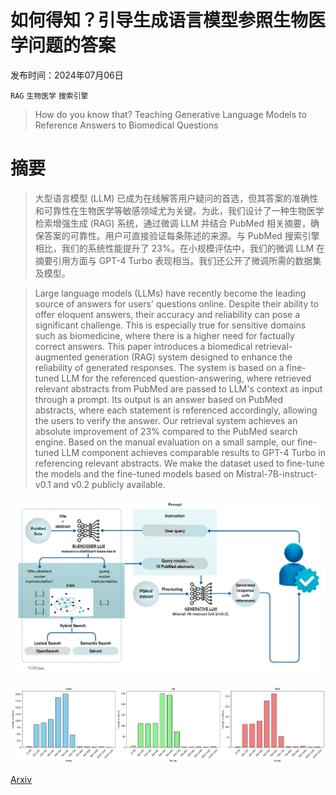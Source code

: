 # 如何得知？引导生成语言模型参照生物医学问题的答案

发布时间：2024年07月06日

`RAG` `生物医学` `搜索引擎`

> How do you know that? Teaching Generative Language Models to Reference Answers to Biomedical Questions

# 摘要

> 大型语言模型 (LLM) 已成为在线解答用户疑问的首选，但其答案的准确性和可靠性在生物医学等敏感领域尤为关键。为此，我们设计了一种生物医学检索增强生成 (RAG) 系统，通过微调 LLM 并结合 PubMed 相关摘要，确保答案的可靠性。用户可直接验证每条陈述的来源。与 PubMed 搜索引擎相比，我们的系统性能提升了 23%。在小规模评估中，我们的微调 LLM 在摘要引用方面与 GPT-4 Turbo 表现相当。我们还公开了微调所需的数据集及模型。

> Large language models (LLMs) have recently become the leading source of answers for users' questions online. Despite their ability to offer eloquent answers, their accuracy and reliability can pose a significant challenge. This is especially true for sensitive domains such as biomedicine, where there is a higher need for factually correct answers. This paper introduces a biomedical retrieval-augmented generation (RAG) system designed to enhance the reliability of generated responses. The system is based on a fine-tuned LLM for the referenced question-answering, where retrieved relevant abstracts from PubMed are passed to LLM's context as input through a prompt. Its output is an answer based on PubMed abstracts, where each statement is referenced accordingly, allowing the users to verify the answer. Our retrieval system achieves an absolute improvement of 23% compared to the PubMed search engine. Based on the manual evaluation on a small sample, our fine-tuned LLM component achieves comparable results to GPT-4 Turbo in referencing relevant abstracts. We make the dataset used to fine-tune the models and the fine-tuned models based on Mistral-7B-instruct-v0.1 and v0.2 publicly available.

![如何得知？引导生成语言模型参照生物医学问题的答案](../../../paper_images/2407.05015/AS_1_.png)

![如何得知？引导生成语言模型参照生物医学问题的答案](../../../paper_images/2407.05015/Distribution_of_answer_length_final.png)

[Arxiv](https://arxiv.org/abs/2407.05015)